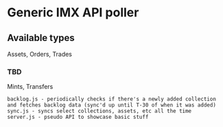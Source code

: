 # Generic IMX API poller

## Available types
Assets, Orders, Trades

### TBD
Mints, Transfers

```
backlog.js - periodically checks if there's a newly added collection and fetches backlog data (sync'd up until T-30 of when it was added)
sync.js - syncs select collections, assets, etc all the time
server.js - pseudo API to showcase basic stuff
```
